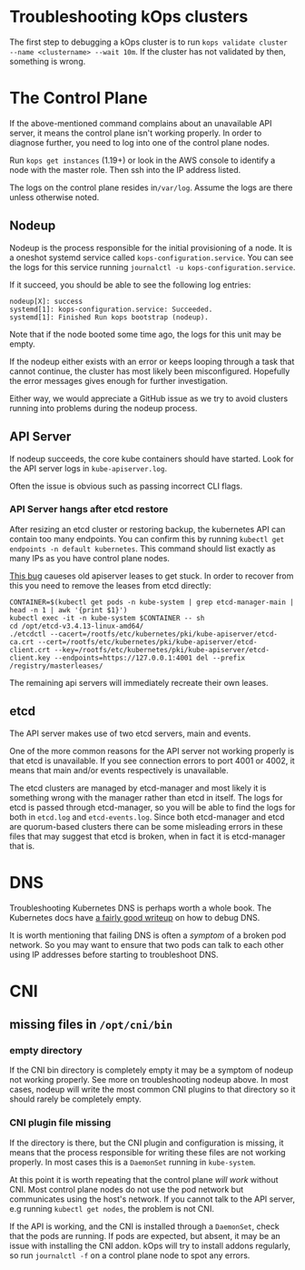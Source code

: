 # Troubleshooting kOps clusters

The first step to debugging a kOps cluster is to run `kops validate cluster --name <clustername> --wait 10m`. If the cluster has not validated by then, something is wrong.

# The Control Plane

If the above-mentioned command complains about an unavailable API server, it means the control plane isn't working properly.
In order to diagnose further, you need to log into one of the control plane nodes.

Run `kops get instances` (1.19+) or look in the AWS console to identify a node with the master role. Then ssh into the IP address listed.

The logs on the control plane resides in`/var/log`. Assume the logs are there unless otherwise noted.

## Nodeup

Nodeup is the process responsible for the initial provisioning of a node. It is a oneshot systemd service called `kops-configuration.service`. You can see the logs for this service running `journalctl -u kops-configuration.service`.

If it succeed, you should be able to see the following log entries:

```
nodeup[X]: success
systemd[1]: kops-configuration.service: Succeeded.
systemd[1]: Finished Run kops bootstrap (nodeup).
```

Note that if the node booted some time ago, the logs for this unit may be empty.

If the nodeup either exists with an error or keeps looping through a task that cannot continue, the cluster has most likely been misconfigured. Hopefully the error messages gives enough for further investigation.

Either way, we would appreciate a GitHub issue as we try to avoid clusters running into problems during the nodeup process.

## API Server

If nodeup succeeds, the core kube containers should have started. Look for the API server logs in `kube-apiserver.log`. 

Often the issue is obvious such as passing incorrect CLI flags.

### API Server hangs after etcd restore

After resizing an etcd cluster or restoring backup, the kubernetes API can contain too many endpoints.
You can confirm this by running `kubectl get endpoints -n default kubernetes`. This command should list exactly as many IPs as you have control plane nodes.

[This bug](https://github.com/kubernetes/kubernetes/issues/86812) caueses old apiserver leases to get stuck. In order to recover from this you need to remove the leases from etcd directly:

```
CONTAINER=$(kubectl get pods -n kube-system | grep etcd-manager-main | head -n 1 | awk '{print $1}')
kubectl exec -it -n kube-system $CONTAINER -- sh
cd /opt/etcd-v3.4.13-linux-amd64/
./etcdctl --cacert=/rootfs/etc/kubernetes/pki/kube-apiserver/etcd-ca.crt --cert=/rootfs/etc/kubernetes/pki/kube-apiserver/etcd-client.crt --key=/rootfs/etc/kubernetes/pki/kube-apiserver/etcd-client.key --endpoints=https://127.0.0.1:4001 del --prefix /registry/masterleases/
```

The remaining api servers will immediately recreate their own leases.

## etcd

The API server makes use of two etcd servers, main and events.

One of the more common reasons for the API server not working properly is that etcd is unavailable. If you see connection errors to port 4001 or 4002, it means that main and/or events respectively is unavailable.

The etcd clusters are managed by etcd-manager and most likely it is something wrong with the manager rather than etcd in itself. The logs for etcd is passed through etcd-manager, so you will be able to find the logs for both in `etcd.log` and `etcd-events.log`. Since both etcd-manager and etcd are quorum-based clusters there can be some misleading errors in these files that may suggest that etcd is broken, when in fact it is etcd-manager that is.

# DNS

Troubleshooting Kubernetes DNS is perhaps worth a whole book. The Kubernetes docs have [a fairly good writeup](https://kubernetes.io/docs/tasks/administer-cluster/dns-debugging-resolution/) on how to debug DNS.

It is worth mentioning that failing DNS is often a *symptom* of a broken pod network. So you may want to ensure that two pods can talk to each other using IP addresses before starting to troubleshoot DNS.

# CNI

## missing files in `/opt/cni/bin`

### empty directory

If the CNI bin directory is completely empty it may be a symptom of nodeup not working properly. See more on troubleshooting nodeup above. In most cases, nodeup will write the most common CNI plugins to that directory so it should rarely be completely empty.

### CNI plugin file missing

If the directory is there, but the CNI plugin and configuration is missing, it means that the process responsible for writing these files are not working properly. In most cases this is a `DaemonSet` running in `kube-system`.

At this point it is worth repeating that the control plane _will work_ without CNI. Most control plane nodes do not use the pod network but communicates using the host's network. If you cannot talk to the API server, e.g running `kubectl get nodes`, the problem is not CNI.

If the API is working, and the CNI is installed through a `DaemonSet`, check that the pods are running. If pods are expected, but absent, it may be an issue with installing the CNI addon. kOps will try to install addons regularly, so run `journalctl -f` on a control plane node to spot any errors.